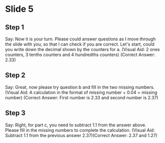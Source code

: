 # Slide 5

## Step 1

Say: Now it is your turn. Please could answer questions as I move through the slide with you, so that I can check if you are correct. Let's start, could you write down the decimal shown by the counters for a. (Visual Aid: 2 ones counters, 3 tenths counters and 4 hundredths counters) (Correct Answer: 2.33)

## Step 2

Say: Great, now please try question b and fill in the two missing numbers. (Visual Aid: A calculation in the format of missing number + 0.04 = missing number) (Correct Answer: First number is 2.33 and second number is 2.37)

## Step 3

Say: Right, for part c, you need to subtract 1.1 from the answer above. Please fill in the missing numbers to complete the calculation. (Visual Aid: Subtract 1.1 from the previous answer 2.37)(Correct Answer: 2.37 and 1.27)
